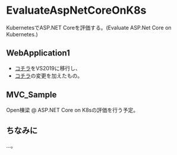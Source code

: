 # EvaluateAspNetCoreOnK8s
KubernetesでASP.NET Coreを評価する。(Evaluate ASP.Net Core on Kubernetes.)

## WebApplication1
- [コチラ](https://github.com/daisukenishino2/EvaluateAspNetCoreOnDocker/tree/master/WebApplication1)をVS2019に移行し、
- [コチラ](https://techinfoofmicrosofttech.osscons.jp/index.php?Azure%20Kubernetes%20Service%20%28AKS%29#eca47597)の変更を加えたもの。

## MVC_Sample
Open棟梁 @ ASP.NET Core on K8sの評価を行う予定。

## ちなみに
...。
